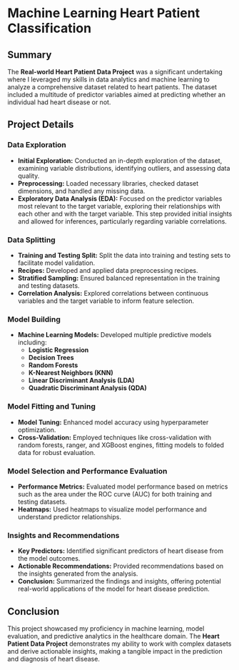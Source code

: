 # Machine Learning Heart Patient Classification

## Summary

The **Real-world Heart Patient Data Project** was a significant undertaking where I leveraged my skills in data analytics and machine learning to analyze a comprehensive dataset related to heart patients. The dataset included a multitude of predictor variables aimed at predicting whether an individual had heart disease or not.

## Project Details

### Data Exploration
- **Initial Exploration:** Conducted an in-depth exploration of the dataset, examining variable distributions, identifying outliers, and assessing data quality.
- **Preprocessing:** Loaded necessary libraries, checked dataset dimensions, and handled any missing data.
- **Exploratory Data Analysis (EDA):** Focused on the predictor variables most relevant to the target variable, exploring their relationships with each other and with the target variable. This step provided initial insights and allowed for inferences, particularly regarding variable correlations.

### Data Splitting
- **Training and Testing Split:** Split the data into training and testing sets to facilitate model validation.
- **Recipes:** Developed and applied data preprocessing recipes.
- **Stratified Sampling:** Ensured balanced representation in the training and testing datasets.
- **Correlation Analysis:** Explored correlations between continuous variables and the target variable to inform feature selection.

### Model Building
- **Machine Learning Models:** Developed multiple predictive models including:
  - **Logistic Regression**
  - **Decision Trees**
  - **Random Forests**
  - **K-Nearest Neighbors (KNN)**
  - **Linear Discriminant Analysis (LDA)**
  - **Quadratic Discriminant Analysis (QDA)**

### Model Fitting and Tuning
- **Model Tuning:** Enhanced model accuracy using hyperparameter optimization.
- **Cross-Validation:** Employed techniques like cross-validation with random forests, ranger, and XGBoost engines, fitting models to folded data for robust evaluation.

### Model Selection and Performance Evaluation
- **Performance Metrics:** Evaluated model performance based on metrics such as the area under the ROC curve (AUC) for both training and testing datasets.
- **Heatmaps:** Used heatmaps to visualize model performance and understand predictor relationships.

### Insights and Recommendations
- **Key Predictors:** Identified significant predictors of heart disease from the model outcomes.
- **Actionable Recommendations:** Provided recommendations based on the insights generated from the analysis.
- **Conclusion:** Summarized the findings and insights, offering potential real-world applications of the model for heart disease prediction.

## Conclusion

This project showcased my proficiency in machine learning, model evaluation, and predictive analytics in the healthcare domain. The **Heart Patient Data Project** demonstrates my ability to work with complex datasets and derive actionable insights, making a tangible impact in the prediction and diagnosis of heart disease.
